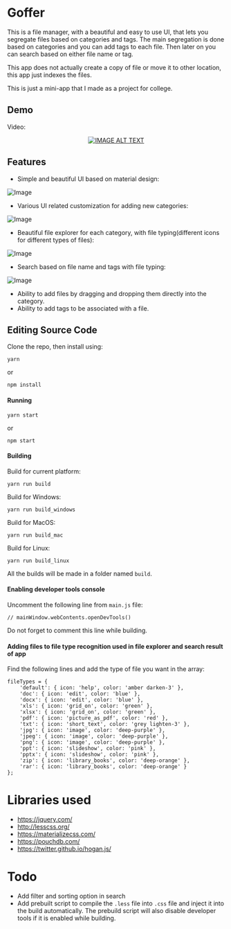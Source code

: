 # Goffer
This is a file manager, with a beautiful and easy to use UI, that lets you segregate files based on categories and tags. The main segregation is done based on categories and you can add tags to each file. Then later on you can search based on either file name or tag. 

This app does not actually create a copy of file or move it to other location, this app just indexes the files.

This is just a mini-app that I made as a project for college.

## Demo
Video:
<div align="center">
<a href="https://www.youtube.com/watch?v=eTJQIwUQvhc"><img src="https://img.youtube.com/vi/eTJQIwUQvhc/0.jpg" alt="IMAGE ALT TEXT"></a>
</div>


## Features
- Simple and beautiful UI based on material design:

![Image](https://i.gyazo.com/a51602199c922349257d2cc72d07243a.png)

- Various UI related customization for adding new categories:

![Image](https://i.gyazo.com/9a5fd17679c74e558fdf5d401173dd4d.png)

- Beautiful file explorer for each category, with file typing(different icons for different types of files):

![Image](https://i.gyazo.com/774abe579d739ca3a8608a66f9423908.png)

- Search based on file name and tags with file typing:

![Image](https://i.gyazo.com/ef7fc5b06c50d107379b3ea70c28c5dc.png)

- Ability to add files by dragging and dropping them directly into the category.
- Ability to add tags to be associated with a file.

## Editing Source Code 
Clone the repo, then install using:
```
yarn
```
or
```
npm install
```
#### Running
```
yarn start
```
or
```
npm start
```
#### Building
Build for current platform:
````
yarn run build
````
Build for Windows:
```
yarn run build_windows
```
Build for MacOS:
```
yarn run build_mac
```
Build for Linux:
```
yarn run build_linux
```

All the builds will be made in a folder named `build`.

#### Enabling developer tools console
Uncomment the following line from `main.js` file:
```
// mainWindow.webContents.openDevTools()
```
Do not forget to comment this line while building. 
#### Adding files to file type recognition used in file explorer and search result of app
Find the following lines and add the type of file you want in the array:
```
fileTypes = {
    'default': { icon: 'help', color: 'amber darken-3' },
    'doc': { icon: 'edit', color: 'blue' },
    'docx': { icon: 'edit', color: 'blue' },
    'xls': { icon: 'grid_on', color: 'green' },
    'xlsx': { icon: 'grid_on', color: 'green' },
    'pdf': { icon: 'picture_as_pdf', color: 'red' },
    'txt': { icon: 'short_text', color: 'grey lighten-3' },
    'jpg': { icon: 'image', color: 'deep-purple' },
    'jpeg': { icon: 'image', color: 'deep-purple' },
    'png': { icon: 'image', color: 'deep-purple' },
    'ppt': { icon: 'slideshow', color: 'pink' },
    'pptx': { icon: 'slideshow', color: 'pink' },
    'zip': { icon: 'library_books', color: 'deep-orange' },
    'rar': { icon: 'library_books', color: 'deep-orange' }
};
```
# Libraries used
- https://jquery.com/
- http://lesscss.org/
- https://materializecss.com/
- https://pouchdb.com/
- https://twitter.github.io/hogan.js/

# Todo
- Add filter and sorting option in search
- Add prebuilt script to compile the `.less` file into `.css` file and inject it into the build automatically. The prebuild script will also disable developer tools if it is enabled while building.
